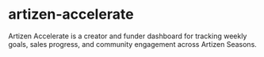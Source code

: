 # artizen-accelerate
Artizen Accelerate is a creator and funder dashboard for tracking weekly goals, sales progress, and community engagement across Artizen Seasons.

